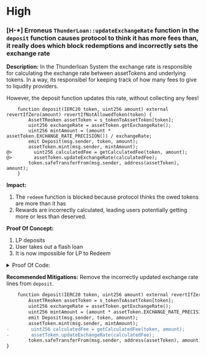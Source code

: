 # High

### [H-*] Erroneus `ThunderLoan::updateExchangeRate` function in the `deposit` function causes protocol to think it has more fees than, it really does which block redemptions and incorrectly sets the exchange rate

**Description:** In the Thunderloan System the exchange rate is responsible for calculating the exchange rate between assetTokens and underlying tokens. In a way, its responsibel for keeping track of how many fees to give to liqudity providers.

However, the deposit function updates this rate, without collecting any fees! 

```solidity
    function deposit(IERC20 token, uint256 amount) external revertIfZero(amount) revertIfNotAllowedToken(token) {
        AssetTReoken assetToken = s_tokenToAssetToken[token];
        uint256 exchangeRate = assetToken.getExchangeRate();
        uint256 mintAmount = (amount * assetToken.EXCHANGE_RATE_PRECISION()) / exchangeRate;
        emit Deposit(msg.sender, token, amount);
        assetToken.mint(msg.sender, mintAmount);
@>        uint256 calculatedFee = getCalculatedFee(token, amount);
@>        assetToken.updateExchangeRate(calculatedFee);
        token.safeTransferFrom(msg.sender, address(assetToken), amount);
    }
```

**Impact:**
1. The `redeem` function is blocked because protocol thinks the owed tokens are more than it has
2. Rewards are incorrectly calculated, leading users potentially getting more or less than deserved.

**Proof Of Concept:**

1. LP deposits
2. User takes out a flash loan
3. It is now impossible for LP to Redeem

<details>

<summary>Proof Of Code:</summary>

Place the following into `ThunderLoanTest.t.sol`:

```solidity
  function testRedeemAfterLoan() public setAllowedTokens hasDeposits {
    uint256 amountToBorrow = AMOUNT * 10;
    uint256 calculatedFee = thunderLoan.getCalculatedFee(tokenA, amountToBorrow);

    vm.startPrank(user);
    tokenA.mint(address(mockFlashLoanReciver),calculatedFee);
    thunderLoan.flashloan(address(mockFlashLoanReciver),tokenA, amountToBorrow,"");
    vm.stopPrank():

    uint256 amountToRedeem = type(uint256).max;
    vm.startPrank(liqudityProvider);
    thunderloan.redeem(token, amountToRedeem);
}
```
</details>

**Recommended Mitigations:** Remove the incorrectly updated exchange rate lines from `deposit`.

```diff
    function deposit(IERC20 token, uint256 amount) external revertIfZero(amount) revertIfNotAllowedToken(token) {
        AssetTReoken assetToken = s_tokenToAssetToken[token];
        uint256 exchangeRate = assetToken.getExchangeRate();
        uint256 mintAmount = (amount * assetToken.EXCHANGE_RATE_PRECISION()) / exchangeRate;
        emit Deposit(msg.sender, token, amount);
        assetToken.mint(msg.sender, mintAmount);
-        uint256 calculatedFee = getCalculatedFee(token, amount);
-        assetToken.updateExchangeRate(calculatedFee);
        token.safeTransferFrom(msg.sender, address(assetToken), amount);
}
```

